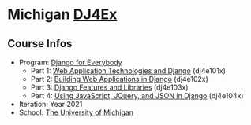 # Michigan [DJ4Ex](https://www.edx.org/xseries/michiganx-django-for-everybody)
## Course Infos
* Program: [Django for Everybody](https://www.edx.org/xseries/michiganx-django-for-everybody)
  * Part 1: [Web Application Technologies and Django](https://www.edx.org/course/web-application-technologies-and-django) (dj4e101x)
  * Part 2: [Building Web Applications in Django](https://www.edx.org/course/building-web-applications-in-django) (dj4e102x)
  * Part 3: [Django Features and Libraries](https://www.edx.org/course/django-features-and-libraries) (dj4e103x)
  * Part 4: [Using JavaScript, JQuery, and JSON in Django](https://www.edx.org/course/using-javascript-jquery-and-json-in-django) (dj4e104x)
* Iteration: Year 2021
* School: [The University of Michigan](https://www.edx.org/school/michiganx)
